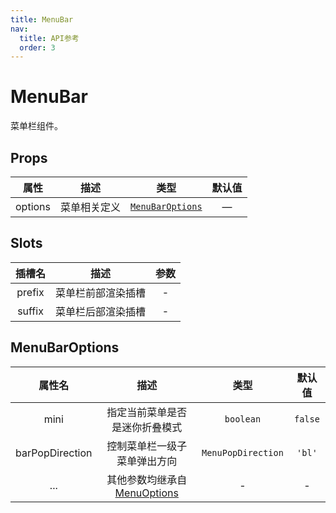 ```yaml
---
title: MenuBar
nav:
  title: API参考
  order: 3
---
```


# MenuBar

菜单栏组件。

## Props

| 属性 | 描述 | 类型 | 默认值 |
| :----: | :----: | :----: | :----: |
| options | 菜单相关定义 | [`MenuBarOptions`](#menubaroptions) | — |

## Slots

| 插槽名 | 描述 | 参数 |
| :----: | :----: | :----: |
| prefix | 菜单栏前部渲染插槽 | - |
| suffix | 菜单栏后部渲染插槽 | - |

## MenuBarOptions

| 属性名 | 描述 | 类型 | 默认值 |
| :----: | :----: | :----: | :----: |
| mini | 指定当前菜单是否是迷你折叠模式 | `boolean` | `false` |
| barPopDirection | 控制菜单栏一级子菜单弹出方向 | `MenuPopDirection` | `'bl'` |
| ... | 其他参数均继承自 [MenuOptions](./ContextMenuInstance.md#menuoptions) | - | - |
